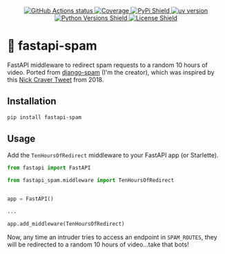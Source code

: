 <p align="center">
    <a href="https://github.com/nickatnight/fastapi-spam/actions">
        <img alt="GitHub Actions status" src="https://github.com/nickatnight/fastapi-spam/actions/workflows/main.yaml/badge.svg">
    </a>
    <a href="https://codecov.io/gh/nickatnight/fastapi-spam">
        <img alt="Coverage" src="https://codecov.io/gh/nickatnight/fastapi-spam/branch/main/graph/badge.svg?token=FUZyqlCbbl"/>
    </a>
    <a href="https://pypi.org/project/fastapi-spam/">
        <img alt="PyPi Shield" src="https://img.shields.io/pypi/v/fastapi-spam">
    </a>
    <a href="https://docs.astral.sh/uv/">
        <img alt="uv version" src="https://img.shields.io/badge/uv-0.7.18+-purple">
    </a>
    <a href="https://www.python.org/downloads/">
        <img alt="Python Versions Shield" src="https://img.shields.io/badge/Python-3.12+-blue?logo=python&logoColor=white">
    </a>
    <a href="https://github.com/nickatnight/fastapi-spam/blob/master/LICENSE">
        <img alt="License Shield" src="https://img.shields.io/github/license/nickatnight/fastapi-spam">
    </a>
</p>

# 🍔 fastapi-spam

FastAPI middleware to redirect spam requests to a random 10 hours of video. Ported from [django-spam](https://github.com/Tivix/django-spam) (I'm the creator), which was inspired by this [Nick Craver Tweet](https://twitter.com/nick_craver/status/720062942960623616) from 2018.

## Installation

```bash
pip install fastapi-spam
```

## Usage

Add the `TenHoursOfRedirect` middleware to your FastAPI app (or Starlette).

```python
from fastapi import FastAPI

from fastapi_spam.middleware import TenHoursOfRedirect


app = FastAPI()

...

app.add_middleware(TenHoursOfRedirect)
```

Now, any time an intruder tries to access an endpoint in `SPAM_ROUTES`, they will be redirected to a random 10 hours of video...take that bots!
